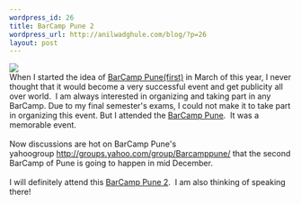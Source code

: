 ```yaml
---
wordpress_id: 26
title: BarCamp Pune 2
wordpress_url: http://anilwadghule.com/blog/?p=26
layout: post
---
```

<p><a href="http://barcamp.org/BarCampPune2" target="_new" atomicselection="true"><img src="http://img142.imageshack.us/img142/8996/snipshotgh6.jpg"></a><br />When I started the idea of <a href="http://barcamp.org/BarCampPune">BarCamp Pune(first)</a>&nbsp;in March of this year, I never thought that it would become a very successful event and get publicity all over world.&nbsp; I am always interested in organizing and taking part in any BarCamp.&nbsp;Due to my final semester's exams, I could not&nbsp;make it to take part in organizing this event. But I attended the <a href="http://barcamp.org/BarCampPune">BarCamp Pune</a>.&nbsp; It was a memorable event.<br /><br />Now discussions are&nbsp;hot&nbsp;on BarCamp Pune's yahoogroup&nbsp;<a href="http://groups.yahoo.com/group/Barcamppune/">http://groups.yahoo.com/group/Barcamppune/</a>&nbsp;that the second BarCamp of Pune is going to happen in mid December.<br /><br />I will definitely attend this <a href="http://barcamp.org/BarCampPune2">BarCamp Pune 2</a>.&nbsp; I am also thinking of speaking there!</p>
